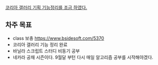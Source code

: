 [코리아 갤러리 기획 기능정리를 조금 하였다.](https://docs.google.com/spreadsheets/d/1ZVtQEv9UbhuAu534ZHT-MW0BusGnzMhMvN_7wC7SmTg/edit?usp=sharing)

## 차주 목표 
- class 보충 https://www.bsidesoft.com/5370
- 코리아 갤러리 기능 정리 완료
- 바닐라 스크립트 스터디 비동기 공부
- 네카라 공채 시즌이다. 9월달 부턴 다시 매일 알고리즘 공부를 시작해야겠다.
